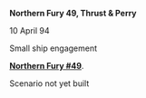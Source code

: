 **Northern Fury 49, Thrust & Perry**

10 April 94

Small ship engagement

**<u>Northern Fury \#49</u>**.

Scenario not yet built
